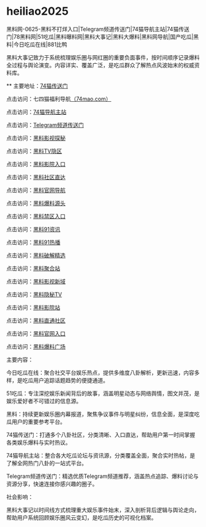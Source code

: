 # heiliao2025
黑料网-0625-黑料不打烊入口|Telegram频道传送门|74猫导航主站|74猫传送门|78黑料网|51吃瓜|黑料曝料网|黑料大事记|黑料大爆料|黑料网导航|国产吃瓜|黑料|今日吃瓜在线|881比鸭

黑料大事记致力于系统梳理娱乐圈与网红圈的重要负面事件，按时间顺序记录爆料全过程与舆论演变。内容详实、覆盖广泛，是吃瓜群众了解热点风波始末的权威资料库。

** 主要地址：<a href="https://74mao.com/">74猫传送门</a>

点击访问：七四猫福利导航<a href="https://74mao.com/">（74mao.com）</a>

点击访问：<a href="https://74mao.com/">74猫导航主站</a>

点击访问：<a href="https://74mao.com/">Telegram频道传送门</a>

点击访问：<a href="https://aw8-19.pages.dev/">黑料影视探秘</a>

点击访问：<a href="https://aw9-19.pages.dev/">黑料TV隐区</a>

点击访问：<a href="https://aw10-19.pages.dev/">黑料影院入口</a>

点击访问：<a href="https://aw1-20.pages.dev/">黑料社区直达</a>

点击访问：<a href="https://aw2-20.pages.dev/">黑料官网导航</a>

点击访问：<a href="https://aw3-20.pages.dev/">黑料爆料源头</a>

点击访问：<a href="https://aw4-20.pages.dev/">黑料禁区入口</a>

点击访问：<a href="https://hj-696.pages.dev/">黑料91资讯</a>

点击访问：<a href="https://hj-697.pages.dev/">黑料91热播</a>

点击访问：<a href="https://aw6-20.pages.dev/">黑料破解精选</a>

点击访问：<a href="https://aw7-20.pages.dev/">黑料聚合站</a>

点击访问：<a href="https://aw8-20.pages.dev/">黑料影视新域</a>

点击访问：<a href="https://aw9-20.pages.dev/">黑料隐秘TV</a>

点击访问：<a href="https://aw10-20.pages.dev/">黑料影院站</a>

点击访问：<a href="https://aw1-21.pages.dev/">黑料直通社区</a>

点击访问：<a href="https://aw2-21.pages.dev/">黑料官网入口</a>

点击访问：<a href="https://aw3-21.pages.dev/">黑料爆料广场</a>

主要内容：

今日吃瓜在线：聚合社交平台娱乐热点，提供多维度八卦解析，更新迅速，内容多样，是吃瓜用户追踪话题趋势的便捷通道。

51吃瓜：专注深挖娱乐新闻背后的故事，涵盖明星动态与网络舆情，图文并茂，是娱乐爱好者不可错过的信息源。

黑料：持续更新娱乐圈内幕报道，聚焦争议事件与明星纠纷，信息全面，是深度吃瓜用户的重要参考平台。

74猫传送门：打通多个八卦社区，分类清晰、入口直达，帮助用户第一时间掌握各类娱乐爆料与实时热议。

74猫导航主站：整合各大吃瓜论坛与资讯源，分类覆盖全面，聚合实时热帖，是了解全网热门八卦的一站式平台。

Telegram频道传送门：精选优质Telegram频道推荐，涵盖热点追踪、爆料讨论与资源分享，快速连接你感兴趣的圈子。

社会影响：

黑料大事记以时间线方式梳理重大娱乐事件始末，深入剖析背后逻辑与舆论走向，帮助用户系统回顾娱乐圈风云变幻，是吃瓜历史的可视化档案。

<span style="display:none;">[Canonical link](https://github.com/vivian20250625/viv8）</span>
